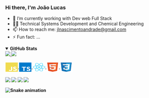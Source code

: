 ### Hi there, I'm João Lucas 

- 🔭 I’m currently working with  Dev web  Full Stack
- 🧑‍🎓 Technical Systems Development and Chemical Engineering
- 📫 How to reach me: jlnascimentoandrade@gmail.com
- ⚡ Fun fact: ...
<div style="display: flex;">
    <details open>
        <summary><strong>GitHub Stats<strong></summary>
        <a href="https://github.com/Jlucas93">
            <img height="163em"
                src="https://github-readme-stats.vercel.app/api?username=Jlucas93&show_icons=true&theme=dracula&include_all_commits=true&count_private=true" />
            <img height="163em"
                src="https://github-readme-stats.vercel.app/api/top-langs/?username=Jlucas93&layout=compact&langs_count=10&theme=dracula&hide=CMake%2C%20Makefile" />
    </details>
</div>

<div style="display: inline_block"><br>
  <img align="center" alt="JLucas-Js" height="30" width="40" src="https://raw.githubusercontent.com/devicons/devicon/master/icons/javascript/javascript-plain.svg">
  <img align="center" alt="JLucas-Ts" height="30" width="40" src="https://raw.githubusercontent.com/devicons/devicon/master/icons/typescript/typescript-plain.svg">
  <img align="center" alt="JLucas-React" height="30" width="40" src="https://raw.githubusercontent.com/devicons/devicon/master/icons/react/react-original.svg">
  <img align="center" alt="JLucas-HTML" height="30" width="40" src="https://raw.githubusercontent.com/devicons/devicon/master/icons/html5/html5-original.svg">
  <img align="center" alt="JLucas-CSS" height="30" width="40" src="https://raw.githubusercontent.com/devicons/devicon/master/icons/css3/css3-original.svg">
</div>
<br>

<div> 
    <a href="https://www.instagram.com/jlnascimentoandrade/" target="_blank"><img src="https://img.shields.io/badge/-Instagram-%23E4405F?style=for-the-badge&logo=instagram&logoColor=white" target="_blank"></a>
    <a href="https://www.facebook.com/lucas.nascimentoandrade/" target="_blank"><img src="https://img.shields.io/badge/Facebook-1877F2?style=for-the-badge&logo=facebook&logoColor=white" target="_blank"></a>
     <a href = "jlnascimentoandrade@gmail.com"><img src="https://img.shields.io/badge/Gmail-D14836?style=for-the-badge&logo=gmail&logoColor=white" target="_blank"></a>
    <a href="https://www.linkedin.com/in/joaolucas-andrade/" target="_blank"><img src="https://img.shields.io/badge/-LinkedIn-%230077B5?style=for-the-badge&logo=linkedin&logoColor=white" target="_blank"></a> 
   
![Snake animation](https://github.com/Jlucas93/Jlucas93/blob/output/github-contribution-grid-snake.svg)
   
  </div>
